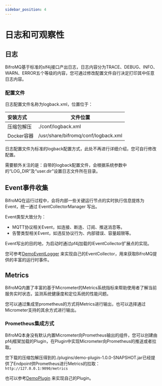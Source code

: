 ```yaml
---
sidebar_position: 4
---
```


# 日志和可观察性

## 日志

BifroMQ基于标准的slf4j接口产出日志，日志内容分为TRACE、DEBUG、INFO、WARN、ERROR五个等级的内容，您可通过修改配置文件自行决定打印其中任意日志内容。

### 配置文件

日志配置文件名称为logback.xml，位置位于：

| 安装方式   | 文件位置                            |
| :--------- | ----------------------------------- |
| 压缩包解压 | ./conf/logback.xml                  |
| Docker容器 | /usr/share/bifromq/conf/logback.xml |

日志配置文件为标准的logback配置方式，此处不再进行详细介绍，您可自行修改配置。

需要额外关注的是：自带的logback配置文件，会根据系统参数中的“LOG_DIR”及“user.dir”设置日志文件所在目录。



## Event事件收集

BifroMQ在运行过程中，会将内部一些关键运行节点的实时执行信息提炼为Event，统一通过 EventCollectorManager 写出。

Event类型大致分为：

* MQTT协议相关Event，如连接、断连、订阅、推送消息等。
* 告警类型相关Event，如违反协议行为、内部错误、容量超限等。

Event写出的目的地，为启动时通过pf4j加载的IEventCollector扩展点的实现。

您可参考[DemoEventLogger](https://github.com/baidu/bifromq/blob/main/build/build-plugin-demo/src/main/java/com/baidu/demo/plugin/EventLogger.java) 来实现自己的EventCollector，用来获取BifroMQ提供的丰富的运行时事件。



## Metrics

BifroMQ内置了丰富的基于Micrometer的Metrics系统指标来帮助使用者了解当前服务实时状态，监测系统健康度和定位系统的性能问题。

您可以通过集成至prometheus的方式将Metrics进行输出，也可以选择通过Micrometer支持的其余方式进行输出。

### Prometheus集成方式

BifroMQ本身没有默认内置Micrometer向Prometheus输出的组件，您可以创建由pf4j框架加载的Plugin，在Plugin中实现Micrometer向Prometheus的推送或者拉取。

您下载的压缩包解压得到的./plugins/demo-plugin-1.0.0-SNAPSHOT.jar已经提供了Endpoint供Prometheus进行Metrics的拉取：`http://127.0.0.1:9090/metrics`

也可以参考[DemoPlugin](https://github.com/baidu/bifromq/blob/main/build/build-plugin-demo/src/main/java/com/baidu/demo/plugin/DemoPlugin.java) 来实现自己的Plugin。